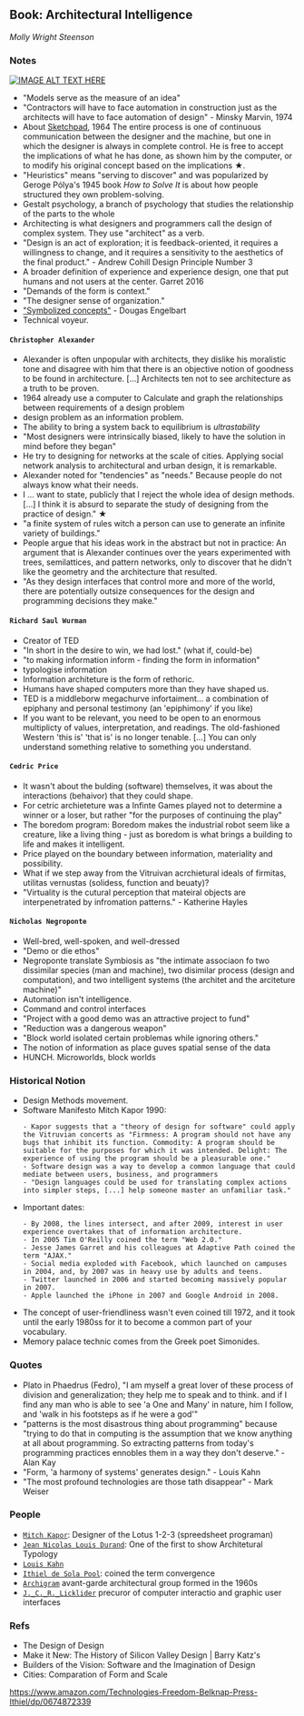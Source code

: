 ## Book: Architectural Intelligence
_Molly Wright Steenson_

### Notes

[![IMAGE ALT TEXT HERE](https://img.youtube.com/vi/gR1ZFBxDxm4/0.jpg)](https://www.youtube.com/watch?v=gR1ZFBxDxm4)


- "Models serve as the measure of an idea"
- "Contractors will have to face automation in construction just as the architects will have to face automation of design" - Minsky Marvin, 1974
- About [Sketchpad](https://www.youtube.com/watch?v=57wj8diYpgY), 1964 The entire process is one of continuous communication between the designer and the machine, but one in which the designer is always in complete control. He is free to accept the implications of what he has done, as shown him by the computer, or to modify his original concept based on the implications ★.
- "Heuristics" means "serving to discover" and was popularized by Geroge Pólya's 1945 book _How to Solve It_ is about how people structured they own problem-solving.
- Gestalt psychology, a branch of psychology that studies the relationship of the parts to the whole
- Architecting is what designers and programmers call the design of complex system. They use "architect" as a verb.
- "Design is an act of exploration; it is feedback-oriented, it requires a willingness to change, and it requires a sensitivity to the aesthetics of the final product." - Andrew Cohill Design Principle Number 3
- A broader definition of experience and experience design, one that put humans and not users at the center. Garret 2016
- "Demands of the form is context."
- "The designer sense of organization."
- ["Symbolized concepts"](https://rampages.us/rachelmar5/2014/06/24/nugget-3-augmenting-human-intellect-a-conceptual-framework/) - Dougas Engelbart
- Technical voyeur.


#### `Christopher Alexander`

- Alexander is often unpopular with architects, they dislike his moralistic tone and disagree with him that there is an objective notion of goodness to be found in architecture. [...] Architects ten not to see architecture as a truth to be proven.
- 1964 already use a computer to Calculate and graph the relationships between requirements of a design problem
- design problem as an information problem.
- The ability to bring a system back to equilibrium is _ultrastability_
- "Most designers were intrinsically biased, likely to have the solution in mind before they began"
- He try to designing for networks at the scale of cities. Applying social network analysis to architectural and urban design, it is remarkable.
- Alexander noted for "tendencies" as "needs." Because people do not always know what their needs.
- I ... want to state, publicly that I reject the whole idea of design methods. [...] I think it is absurd to separate the study of designing from the practice of design." ★
- "a finite system of rules witch a person can use to generate an infinite variety of buildings."
- People argue that his ideas work in the abstract but not in practice: An argument that is Alexander continues over the years experimented with trees, semilattices, and pattern networks, only to discover that he didn't like the geometry and the architecture that resulted.
- "As they design interfaces that control more and more of the world, there are potentially outsize consequences for the design and programming decisions they make."


#### `Richard Saul Wurman`

- Creator of TED
- "In short in the desire to win, we had lost." (what if, could-be)
- "to making information inform - finding the form in information"
- typologise information
- Information architeture is the form of rethoric.
- Humans have shaped computers more than they have shaped us.
- TED is a middleborw megachurve infortaiment... a combination of epiphany and personal testimony (an 'epiphimony' if you like) [](https://www.theguardian.com/commentisfree/2013/dec/30/we-need-to-talk-about-ted)
- If you want to be relevant, you need to be open to an enormous multiplicty of values, interpretation, and readings. The old-fashioned Western 'this is' 'that is' is no longer tenable. [...] You can only understand something relative to something you understand.


#### `Cedric Price`

- It wasn't about the bulding (software) themselves, it was about the interactions (behaivor) that they could shape.
- For cetric archieteture was a Infinte Games played not to determine a winner or a loser, but rather "for the purposes of continuing the play"
- The boredom program: Boredom makes the industrial robot seem like a creature, like a living thing - just as boredom is what brings a building to life and makes it intelligent.
- Price played on the boundary between information, materiality and possibility.
- What if we step away from the Vitruivan acrchietural ideals of firmitas, utilitas vernustas (solidess, function and beuaty)?
- "Virtuality is the cutural perception that mateiral objects are interpenetrated by infromation patterns." - Katherine Hayles


#### `Nicholas Negroponte`

- Well-bred, well-spoken, and well-dressed
- "Demo or die ethos"
- Negroponte translate Symbiosis as "the intimate associaon fo two dissimilar species (man and machine), two disimilar process (design and computation), and two intelligent systems (the architet and the arciteture machine)"
- Automation isn't intelligence.
- Command and control interfaces
- "Project with a good demo was an attractive project to fund"
- "Reduction was a dangerous weapon"
- "Block world isolated certain problemas while ignoring others."
- The notion of information as place guves spatial sense of the data
- HUNCH. Microworlds, block worlds

### Historical Notion

- Design Methods movement.
- Software Manifesto Mitch Kapor 1990:
    ```
    - Kapor suggests that a "theory of design for software" could apply the Vitruvian concerts as "Firmness: A program should not have any bugs that inhibit its function. Commodity: A program should be suitable for the purposes for which it was intended. Delight: The experience of using the program should be a pleasurable one."
    - Software design was a way to develop a common language that could mediate between users, business, and programmers
    - "Design languages could be used for translating complex actions into simpler steps, [...] help someone master an unfamiliar task."
    ```
- Important dates:
    ```
    - By 2008, the lines intersect, and after 2009, interest in user experience overtakes that of information architecture.
    - In 2005 Tim O'Reilly coined the term "Web 2.0."
    - Jesse James Garret and his colleagues at Adaptive Path coined the term "AJAX."
    - Social media exploded with Facebook, which launched on campuses in 2004, and, by 2007 was in heavy use by adults and teens.
    - Twitter launched in 2006 and started becoming massively popular in 2007.
    - Apple launched the iPhone in 2007 and Google Android in 2008.
    ```
- The concept of user-friendliness wasn't even coined till 1972, and it took until the early 1980ss for it to become a common part of your vocabulary.
- Memory palace technic comes from the Greek poet Simonides.


### Quotes

- Plato in Phaedrus (Fedro), "I am myself a great lover of these process of division and generalization; they help me to speak and to think. and if I find any man who is able to see 'a One and Many' in nature, him I follow, and 'walk in his footsteps as if he were a god'"
- "patterns is the most disastrous thing about programming" because "trying to do that in computing is the assumption that we know anything at all about programming. So extracting patterns from today's programming practices ennobles them in a way they don't deserve." - Alan Kay
- "Form, 'a harmony of systems' generates design." - Louis Kahn
- "The most profound technologies are those tath disappear" - Mark Weiser

### People

- [`Mitch Kapor`](https://en.wikipedia.org/wiki/Mitch_Kapor): Designer of the Lotus 1-2-3 (spreedsheet programan)
- [`Jean Nicolas Louis Durand`](https://www.researchgate.net/figure/Jean-Nicolas-Louis-Durand-Precis-des-lecons-darchitecture-Table-20-10_fig1_323607100): One of the first to show Architetural Typology
- [`Louis Kahn`]()
- [`Ithiel de Sola Pool`](https://en.wikipedia.org/wiki/Ithiel_de_Sola_Pool): coined the term convergence
- [`Archigram`](https://en.wikipedia.org/wiki/Archigram) avant-garde architectural group formed in the 1960s
- [`J._C._R._Licklider`](https://en.wikipedia.org/wiki/J._C._R._Licklider) precuror of computer interactio and graphic user interfaces

### Refs

- The Design of Design
- Make it New: The History of Silicon Valley Design | Barry Katz's
- Builders of the Vision: Software and the Imagination of Design
- Cities: Comparation of Form and Scale

https://www.amazon.com/Technologies-Freedom-Belknap-Press-Ithiel/dp/0674872339


